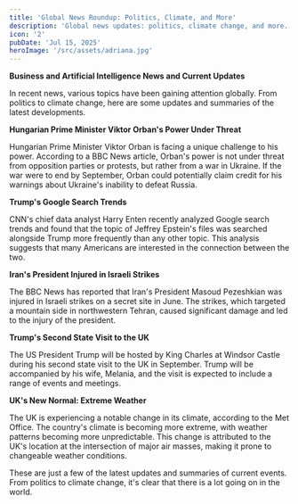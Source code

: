 ```yaml
---
title: 'Global News Roundup: Politics, Climate, and More'
description: 'Global news updates: politics, climate change, and more.'
icon: '2'
pubDate: 'Jul 15, 2025'
heroImage: '/src/assets/adriana.jpg'
---
```


**Business and Artificial Intelligence News and Current Updates**

In recent news, various topics have been gaining attention globally. From politics to climate change, here are some updates and summaries of the latest developments.

**Hungarian Prime Minister Viktor Orban's Power Under Threat**

Hungarian Prime Minister Viktor Orban is facing a unique challenge to his power. According to a BBC News article, Orban's power is not under threat from opposition parties or protests, but rather from a war in Ukraine. If the war were to end by September, Orban could potentially claim credit for his warnings about Ukraine's inability to defeat Russia.

**Trump's Google Search Trends**

CNN's chief data analyst Harry Enten recently analyzed Google search trends and found that the topic of Jeffrey Epstein's files was searched alongside Trump more frequently than any other topic. This analysis suggests that many Americans are interested in the connection between the two.

**Iran's President Injured in Israeli Strikes**

The BBC News has reported that Iran's President Masoud Pezeshkian was injured in Israeli strikes on a secret site in June. The strikes, which targeted a mountain side in northwestern Tehran, caused significant damage and led to the injury of the president.

**Trump's Second State Visit to the UK**

The US President Trump will be hosted by King Charles at Windsor Castle during his second state visit to the UK in September. Trump will be accompanied by his wife, Melania, and the visit is expected to include a range of events and meetings.

**UK's New Normal: Extreme Weather**

The UK is experiencing a notable change in its climate, according to the Met Office. The country's climate is becoming more extreme, with weather patterns becoming more unpredictable. This change is attributed to the UK's location at the intersection of major air masses, making it prone to changeable weather conditions.

These are just a few of the latest updates and summaries of current events. From politics to climate change, it's clear that there is a lot going on in the world.
